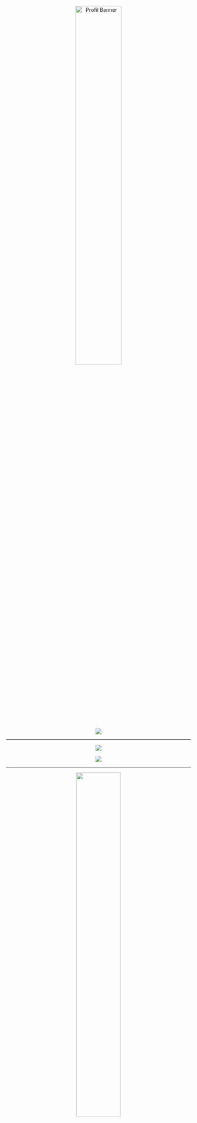 <p align="center">
  <img src="https://github.com/izzi-digital.png" alt="Profil Banner" width="50%" style="border-radius: 10px;" />
</p>

<p align="center">
  <img src="https://readme-typing-svg.herokuapp.com?font=Fira+Code&pause=1000&color=ADD8E6&center=true&vCenter=true&width=1200&lines=Qohwah+%7C+Izzi+Digital;Full+Stack+Developer;PHP+%7C+Dart+%7C+Javascript+%7C+Python+%7C+CSharp;Always+Learning+New+Tech" />
</p>

---

<p align="center">
  <img src="https://skillicons.dev/icons?i=html,css,php,javascript,typescript,python,cs,dart&theme=dark" />
</p>

<p align="center">
  <img src="https://skillicons.dev/icons?i=laravel,jquery,next,nest,nodejs,flutter,tailwind,bootstrap&theme=dark" />
</p>

---

<div align="center">
  <img src="https://github-readme-stats.vercel.app/api?username=izzi-digital&show_icons=true&theme=tokyonight&hide_border=true&count_private=true" width="49%" />
</div>
<div align="center">
  <img src="https://github-readme-stats.vercel.app/api/top-langs/?username=izzi-digital&layout=compact&theme=tokyonight&hide_border=true" width="49%" />
</div>

---

<div align="center">
  <img src="https://github-readme-streak-stats.herokuapp.com/?user=izzi-digital&theme=tokyonight&hide_border=true" width="49%" />
  <img src="https://github-profile-trophy.vercel.app/?username=izzi-digital&theme=nord&no-frame=true&column=4" width="60%" />
</div>

---

<p align="center">
  <a href="https://github.com/izzi-digital"><img src="https://img.shields.io/badge/GitHub-izzi--digital-0D335D?style=for-the-badge&logo=github&logoColor=white" /></a>
</p>
<p align="center">
  <a href="https://www.youtube.com/@qohwah-id"><img src="https://img.shields.io/badge/YouTube-Qohwah%20ID-0D335D?style=for-the-badge&logo=youtube&logoColor=white" /></a>
</p>
<p align="center">
  <a href="https://www.tiktok.com/@qohwah_id"><img src="https://img.shields.io/badge/TikTok-@qohwah_id-0D335D?style=for-the-badge&logo=tiktok&logoColor=white" /></a>
</p>

---

<p align="center">
  <a href="https://ko-fi.com/izzidigi"><img src="https://img.shields.io/badge/Ko--fi-Support%20Me-0D335D?style=for-the-badge&logo=ko-fi&logoColor=white" /></a> 
  <a href="https://sociabuzz.com/qohwah"><img src="https://img.shields.io/badge/SociaBuzz-Support%20Me-0D335D?style=for-the-badge&logoColor=white" /></a> 
</p>
